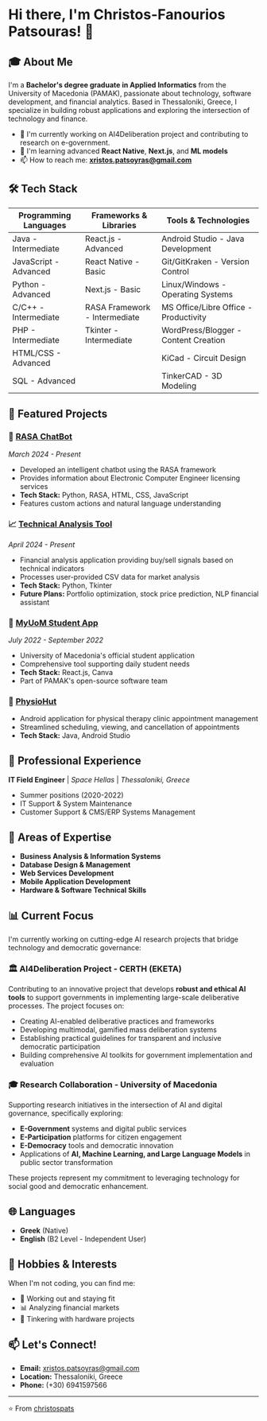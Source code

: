 # Hi there, I'm Christos-Fanourios Patsouras! 👋

## 🎓 About Me

I'm a **Bachelor's degree graduate in Applied Informatics** from the University of Macedonia (PAMAK), passionate about technology, software development, and financial analytics. Based in Thessaloniki, Greece, I specialize in building robust applications and exploring the intersection of technology and finance.

- 🔭 I'm currently working on AI4Deliberation project and contributing to research on e-government.
- 🌱 I'm learning advanced **React Native**, **Next.js**, and **ML models**
- 📫 How to reach me: **xristos.patsoyras@gmail.com**

## 🛠️ Tech Stack

| **Programming Languages** | **Frameworks & Libraries** | **Tools & Technologies**         |
|---------------------------|----------------------------|----------------------------------|
| Java - Intermediate       | React.js - Advanced        | Android Studio - Java Development |
| JavaScript - Advanced     | React Native - Basic       | Git/GitKraken - Version Control  |
| Python - Advanced         | Next.js - Basic            | Linux/Windows - Operating Systems |
| C/C++ - Intermediate      | RASA Framework - Intermediate | MS Office/Libre Office - Productivity |
| PHP - Intermediate        | Tkinter - Intermediate     | WordPress/Blogger - Content Creation |
| HTML/CSS - Advanced       |                            | KiCad - Circuit Design           |
| SQL - Advanced            |                            | TinkerCAD - 3D Modeling          |

## 🚀 Featured Projects

### 🤖 [RASA ChatBot](https://github.com/christospats)
*March 2024 - Present*
- Developed an intelligent chatbot using the RASA framework
- Provides information about Electronic Computer Engineer licensing services
- **Tech Stack:** Python, RASA, HTML, CSS, JavaScript
- Features custom actions and natural language understanding

### 📈 [Technical Analysis Tool](https://github.com/christospats/Python/tree/main/Technical_Analysis)
*April 2024 - Present*
- Financial analysis application providing buy/sell signals based on technical indicators
- Processes user-provided CSV data for market analysis
- **Tech Stack:** Python, Tkinter
- **Future Plans:** Portfolio optimization, stock price prediction, NLP financial assistant

### 📱 [MyUoM Student App](https://my.uom.gr)
*July 2022 - September 2022*
- University of Macedonia's official student application
- Comprehensive tool supporting daily student needs
- **Tech Stack:** React.js, Canva
- Part of PAMAK's open-source software team

### 🏥 [PhysioHut](https://github.com/orgs/Lab-eurs/repositories)
- Android application for physical therapy clinic appointment management
- Streamlined scheduling, viewing, and cancellation of appointments
- **Tech Stack:** Java, Android Studio

## 💼 Professional Experience

**IT Field Engineer** | *Space Hellas* | *Thessaloniki, Greece*
- Summer positions (2020-2022)
- IT Support & System Maintenance
- Customer Support & CMS/ERP Systems Management

## 🎯 Areas of Expertise

- **Business Analysis & Information Systems**
- **Database Design & Management**
- **Web Services Development**
- **Mobile Application Development**
- **Hardware & Software Technical Skills**

## 📊 Current Focus

I'm currently working on cutting-edge AI research projects that bridge technology and democratic governance:

### 🏛️ AI4Deliberation Project - CERTH (EKETA)
Contributing to an innovative project that develops **robust and ethical AI tools** to support governments in implementing large-scale deliberative processes. The project focuses on:
- Creating AI-enabled deliberative practices and frameworks
- Developing multimodal, gamified mass deliberation systems
- Establishing practical guidelines for transparent and inclusive democratic participation
- Building comprehensive AI toolkits for government implementation and evaluation

### 🎓 Research Collaboration - University of Macedonia
Supporting research initiatives in the intersection of AI and digital governance, specifically exploring:
- **E-Government** systems and digital public services
- **E-Participation** platforms for citizen engagement
- **E-Democracy** tools and democratic innovation
- Applications of **AI, Machine Learning, and Large Language Models** in public sector transformation

These projects represent my commitment to leveraging technology for social good and democratic enhancement.

## 🌐 Languages

- **Greek** (Native)
- **English** (B2 Level - Independent User)

## 🏹 Hobbies & Interests

When I'm not coding, you can find me:
- 💪 Working out and staying fit
- 📊 Analyzing financial markets
- 🔧 Tinkering with hardware projects

## 📫 Let's Connect!

- **Email:** xristos.patsoyras@gmail.com
- **Location:** Thessaloniki, Greece
- **Phone:** (+30) 6941597566

---

⭐️ From [christospats](https://github.com/christospats)
